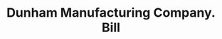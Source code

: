 ---
doi: 10.7916/D8Q25B99
date_other: '1890'
date_other_textual: 1890-1899
form: printed ephemera
genre:
- Invoices
name:
- Dunham Manufacturing Company
object_in_context_url: https://biggert.cul.columbia.edu/items/view/ave_biggert_00706
subject_hierarchical_geographic:
- St. Louis, Missouri, United States
subject_name:
- Dunham Manufacturing Company
title: Dunham Manufacturing Company. Bill
sort_title: Dunham Manufacturing Company. Bill
call_number: ave_biggert_00706
coordinates:
- 38.62722222222222,-90.19777777777779
pid: ave_biggert_00706
identifiers: ave_biggert_00706
thumbnail: https://derivativo-2.library.columbia.edu/iiif/2/ldpd:345641/full/!256,256/0/native.jpg
permalink: /biggert/ave_biggert_00706/
layout: iiif-image-page
---